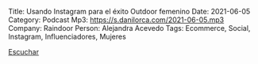 Title: Usando Instagram para el éxito Outdoor femenino
Date: 2021-06-05
Category: Podcast
Mp3: https://s.danilorca.com/2021-06-05.mp3
Company: Raindoor
Person: Alejandra Acevedo
Tags: Ecommerce, Social, Instagram, Influenciadores, Mujeres

<a href="https://s.danilorca.com/2021-06-05.mp3" type="audio/mpeg">
Escuchar
</a>
